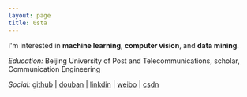 ```yaml
---
layout: page
title: 0sta
---
```


I'm interested in **machine learning**, **computer vision**, and **data mining**.
  
*Education:* Beijing University of Post and Telecommunications,
scholar, Communication Engineering


*Social:*  [github](http://github.com/charlesfuture) | [douban](http://www.douban.com/people/58561660/) | [linkdin](http://www.linkedin.com/pub/%E6%B5%8E%E6%9C%9D-%E5%BC%A0/92/824/843) | [weibo](http://weibo.com/u/1677213335) | [csdn](http://blog.csdn.net/tanyuanwudi)
    
